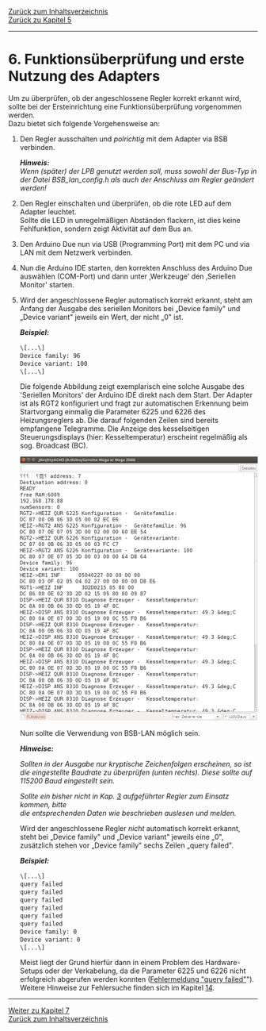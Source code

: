 [Zurück zum Inhaltsverzeichnis](inhaltsverzeichnis.md)  
[Zurück zu Kapitel 5](kap05.md)    
    
---
    

# 6. Funktionsüberprüfung und erste Nutzung des Adapters
Um zu überprüfen, ob der angeschlossene Regler korrekt erkannt wird,
sollte bei der Ersteinrichtung eine Funktionsüberprüfung vorgenommen
werden.  
Dazu bietet sich folgende Vorgehensweise an:

1.  Den Regler ausschalten und *polrichtig* mit dem Adapter via BSB
    verbinden.  
    
    ***Hinweis:***  
    *Wenn (später) der LPB genutzt werden soll, muss sowohl der Bus-Typ
    in der Datei BSB\_lan\_config.h als auch der Anschluss am Regler
    geändert werden!*

2.  Den Regler einschalten und überprüfen, ob die rote LED auf dem
    Adapter leuchtet.  
    Sollte die LED in unregelmäßigen Abständen flackern, ist dies keine
    Fehlfunktion, sondern zeigt Aktivität auf dem Bus an.

3.  Den Arduino Due nun via USB (Programming Port) mit dem PC und via LAN mit dem Netzwerk
    verbinden.

4.  Nun die Arduino IDE starten, den korrekten Anschluss des Arduino
    Due auswählen (COM-Port) und dann unter ‚Werkzeuge' den
    ‚Seriellen Monitor' starten.

5.  Wird der angeschlossene Regler automatisch korrekt erkannt, steht am
    Anfang der Ausgabe des seriellen Monitors bei „Device family" und
    „Device variant" jeweils ein Wert, der nicht „0" ist.  
    
    ***Beispiel:***  
    ```
    \[...\]  
    Device family: 96  
    Device variant: 100  
    \[...\]  
    ```
    
    Die folgende Abbildung zeigt exemplarisch eine solche Ausgabe des 'Seriellen 
    Monitors' der Arduino IDE direkt nach dem Start. Der Adapter ist als 
    RGT2 konfiguriert und fragt zur automatischen Erkennung beim 
    Startvorgang einmalig die Parameter 6225 und 6226 des Heizungsreglers ab. 
    Die darauf folgenden Zeilen sind bereits empfangene Telegramme. 
    Die Anzeige des kesselseitigen Steuerungsdisplays (hier: 
    Kesseltemperatur) erscheint regelmäßig als sog. Broadcast (BC).  
    
    <img src="https://raw.githubusercontent.com/1coderookie/BSB-LPB-LAN/master/docs/pics/arduino-ide_serieller-monitor.png">
        
    Nun sollte die Verwendung von BSB-LAN möglich sein.

    ***Hinweise:***  
    
    *Sollten in der Ausgabe nur kryptische Zeichenfolgen erscheinen, so ist 
    die eingestellte Baudrate zu überprüfen (unten rechts). Diese sollte auf
    115200 Baud eingestellt sein.*  
    
    *Sollte ein bisher nicht in Kap. [3](kap03.md) aufgeführter Regler zum Einsatz kommen, bitte  
    die entsprechenden Daten wie beschrieben auslesen und melden.*  
    
    
    Wird der angeschlossene Regler *nicht* automatisch korrekt erkannt,
    steht bei „Device family" und „Device variant" jeweils eine „0",
    zusätzlich stehen vor „Device family" sechs Zeilen „query failed".  
    
    ***Beispiel:***  
    ```
    \[...\]  
    query failed  
    query failed  
    query failed  
    query failed  
    query failed  
    query failed  
    Device family: 0  
    Device variant: 0  
    \[...\]
    ```

    Meist liegt der Grund hierfür dann in einem Problem des
    Hardware-Setups oder der Verkabelung, da die Parameter 
    6225 und 6226 nicht erfolgreich abgerufen werden konnten 
    ([Fehlermeldung "query failed"](kap13.md#133-fehlermeldung-query-failed)"). 
    Weitere Hinweise zur Fehlersuche finden sich im Kapitel [14](kap14.md).  

    
---
    
     
[Weiter zu Kapitel 7](kap07.md)      
[Zurück zum Inhaltsverzeichnis](inhaltsverzeichnis.md)   


